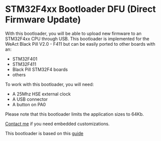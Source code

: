 # STM32F4xx Bootloader DFU (Direct Firmware Update)

With this bootloader, you will be able to upload new firmware to an STM32F4xx CPU through USB. 
This bootloader is implemented for the WeAct Black Pill V2.0 - F411 but can be easily ported to other boards with an:

- STM32F401
- STM32F411
- Black Pill STM32F4 boards
- others 

To work with this bootloader, you will need:
-  A 25Mhz HSE external clock
-  A USB connector
-  A button on PA0

Please note that this bootloader limits the application sizes to 64Kb.

[Contact me](https://www.danielecortellazzi.it/contact/) if you need embedded customizations.

This bootloader is based on this [guide](https://www.st.com/resource/en/application_note/cd00264379-usb-dfu-protocol-used-in-the-stm32-bootloader-stmicroelectronics.pdf)
